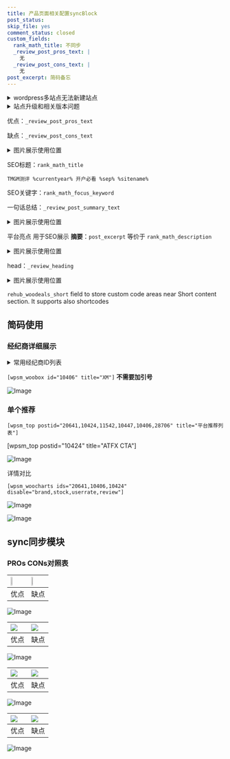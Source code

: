 ```yaml
---
title: 产品页面相关配置syncBlock
post_status: 
skip_file: yes
comment_status: closed
custom_fields:
  rank_math_title: 不同步
  _review_post_pros_text: |
    无
  _review_post_cons_text: |
    无
post_excerpt: 简码备忘
---
```

<details><summary>wordpress多站点无法新建站点</summary>

<li>和报错需要清理cookies一样的原因</li>
<li>wp-config.php里面<code>define( 'SUBDOMAIN_INSTALL', false );//子域名安装</code></li>
<li>新建子站点是用<code>define( 'SUBDOMAIN_INSTALL', true);//子域名安装</code> 完成以后，改成<code>false</code></li>
</details>

<details><summary>站点升级和相关版本问题</summary>

<p>wordpress：5.9.9
woocommerce：7.5.1
出现问题的地方：主题选项里面>><strong>Product layout >>compact style</strong></p>
<p>如何出现没有用过的字段 导致无法保存。先导出配置 然后进行修改，后面再次恢复即可。</p>
<p>出现部分字段无法显示时，需要返回默认布局后，对产品进行保存就好了。</p>
<p></p>
</details>

优点：`_review_post_pros_text`

缺点：`_review_post_cons_text`

<details><summary>图片展示使用位置</summary>

<img src="https://prod-files-secure.s3.us-west-2.amazonaws.com/39ed1227-6d7d-4570-be36-9ccd4a2c4241/f51d3d83-55d4-4bdf-9604-f37ec77ab556/Untitled.png?X-Amz-Algorithm=AWS4-HMAC-SHA256&X-Amz-Content-Sha256=UNSIGNED-PAYLOAD&X-Amz-Credential=ASIAZI2LB4666VAS4XCG%2F20250627%2Fus-west-2%2Fs3%2Faws4_request&X-Amz-Date=20250627T165518Z&X-Amz-Expires=3600&X-Amz-Security-Token=IQoJb3JpZ2luX2VjEID%2F%2F%2F%2F%2F%2F%2F%2F%2F%2FwEaCXVzLXdlc3QtMiJIMEYCIQDIP0EX3slnjKKef%2FjmwzhTtU5ZUleAWQyA348m6UKWQgIhAJREpzJlmgurS08bHxARMMhhlwkDRRzwR79y20d4Wy7cKv8DCHkQABoMNjM3NDIzMTgzODA1Igx9Cnf4zcBDDaRebJgq3AMqeVvWsX3wuwbVlf2Q%2BgsSqHcT9YJFhpnhJO4S65E%2B59ytCbjFvWuy3FrkJtnww5CY9cboJWNN4fUdbbmmS3MROlcRqCJnIM1mgh0vFWE1611dUh1Bt9rYIzq0vh8SRKeEI2%2B3838PXiXsHIXJ9uhaJs1IjIYVPEFoWxBkyFutbedqPzOp3%2FLqBZV5TmwRETN4SstMBcrknKLLp19xrfZphEM5jzRWCZc9iB476oL35N0rK%2F54K0NOaHc6sDp03ZjM8xR5guC5Yg6Ca9uuTHs4iuMDQpfN%2Bj4iXmuwGy65PeVd6ih%2FE1QL7W09jvbMmh%2FXNSmLpufGg7yFUp8ApO8Vc0yqUvjxD9vtIlwbs8QT9wIUjmdGrQ1pigkNXFewI%2BkqdUyUn7AJjlISC%2Fo5dQ7UpqiqmgFyLVnbZUnInShnmYX%2FkgIMy915UXFj8Kd4DUIXxSIM5UTUCZ9w2lZ24PB%2FobwNM5Ht7HOlbpjKj%2B4pt3mfyYOj1xAsh%2BsqSDa6Ot6morcuR5vuACgzeId7rauCWzE1yJjKQTwZ04ixt48ltbiJ5Dpmm1EwLaI9c3Z9yrv2C60gPuVJT9GFb%2FhffB5lQLM80QmIVjDd5foiFR9gzYzrmhBGmJ04uj7D%2FzDyh%2FvCBjqkAY1XluThallZuR6ISMTUt7XYILGnGkO883mb%2BpFfXyJlar9pNzsidVg9W8IKxwHLDBN8D%2FTIK8DYHNFD54SzUSBhkwEwTm%2BfGpCcmcO2eQmZR0ihYWgjUFqP1LSuVyxhEM55MDelz2iHqHVx2mEqoEFZqEboOXUhkR83T%2FNpk5OgDRdG9%2F0fxRWz%2ByAXldEDP7hntKJjUznRsaP0PQpGI9ZXhlOt&X-Amz-Signature=3091a21c11110c8e0fcb067f0d65a49336fd674e379a2e11b92bf030d6a1ddb3&X-Amz-SignedHeaders=host&x-amz-checksum-mode=ENABLED&x-id=GetObject" alt="Image">
</details>

SEO标题：`rank_math_title`

`TMGM测评 %currentyear% 开户必看 %sep% %sitename%`

SEO关键字：`rank_math_focus_keyword`

一句话总结：`_review_post_summary_text`

<details><summary>图片展示使用位置</summary>

<img src="https://prod-files-secure.s3.us-west-2.amazonaws.com/39ed1227-6d7d-4570-be36-9ccd4a2c4241/4b96a922-296c-4f4e-8630-d1c870cbce01/Untitled.png?X-Amz-Algorithm=AWS4-HMAC-SHA256&X-Amz-Content-Sha256=UNSIGNED-PAYLOAD&X-Amz-Credential=ASIAZI2LB4662B5X3ALQ%2F20250627%2Fus-west-2%2Fs3%2Faws4_request&X-Amz-Date=20250627T165518Z&X-Amz-Expires=3600&X-Amz-Security-Token=IQoJb3JpZ2luX2VjEID%2F%2F%2F%2F%2F%2F%2F%2F%2F%2FwEaCXVzLXdlc3QtMiJHMEUCID6%2BOL9D3dj82dBkhdwRjZJjzxs5rB1AjYjUbXMQYCi1AiEA7O5KjZIfxktRPvMOXMizpJqfPCmXWsCisghX96qPlI8q%2FwMIeRAAGgw2Mzc0MjMxODM4MDUiDK5v65nB3Xl3B9oWByrcA5c4EsvIpG%2F2M5gBbg98CNi%2Fdk3IGBjY6xCYoZcyRDpy9H186Wtqb1qaz%2BHT23sZuwIy3jfFX9Xxy%2FUC7chhShAxxuC6Ew%2F9RzzMrXQUC3ilYDJVBMQGEAZe3CYeXi3GSYEPjueasSCBE1DrbLbLjhsD4x6Jm3%2FGF4Gsoc%2FNhommsb6C%2FubglvgEFffSfQHYB9eA%2FPewklhwp2yfRkjyjou0lRNEP5dfTkSlAxQo6zgfo%2FrUqBqJcnljNRsYsFbDIhBJAwzehfLSllVb8Ug9HmHPp03viRZKcNnQH6TSEG%2F7eFxuNRL3y0mezzTq1OJOu5RwmZR7kac6yxOBC%2BQUBKJD1fpCKSrYbXik%2BEg%2FSc5A%2BvhF6Mf%2FSaunkKpKLmAfdsB9w596QIr0BFDaaV9znd4FKWlepZbAjtX9obpLyGcn7mv34IhHyPHaou3%2FYVr%2Bt%2BxaviQHiYpHOZiIVGtMbgdKC%2BPhFoVYwa0pYMj4%2Fgp1vtm3Ld5LVHTYVMY7ksU3nc8QM%2Flt4HsIG3R3GPppGCOHen3ijvKzvp%2F7rXO8aRS7xgeFubs0RxEx5oaPZx64LT%2F8EGOt6YcjavbSErQjWQiCsTLALNRAEtOLWsYRk76bmQ%2BU1yKGdZVxX%2Bj%2FMK6H%2B8IGOqUBF8BEe6BJdZv4wpb7u9ee3YyHeWafA3HrbikFjAosXz0R%2BKu%2BoOOSkM9gMePfY0DwhKJ1RmjGjfbNz75KEzo1qZCg2QRvgm3Srf%2FwpfhjOVyypaBfLDWD1ruYfe4TC8mBokw%2FSPb0QZebu1xJjxwChZuFeDRK9vBm%2F%2BCF5QKAMbkqSev2%2BzLfxHPjjshicHKJpx%2FFvjCkXsV6z66wHPugD2G2QXnW&X-Amz-Signature=b6e6399d6f553dacc5abaf283d6c5bdd58d2f3a9cc6c364f0c55091a4a2bb39f&X-Amz-SignedHeaders=host&x-amz-checksum-mode=ENABLED&x-id=GetObject" alt="Image">
</details>

平台亮点 用于SEO展示 **摘要**：`post_excerpt`  等价于 `rank_math_description`

<details><summary>图片展示使用位置</summary>

<img src="https://prod-files-secure.s3.us-west-2.amazonaws.com/39ed1227-6d7d-4570-be36-9ccd4a2c4241/1ee11f63-b60a-4dfe-a7a7-d58ff23b5d88/Untitled.png?X-Amz-Algorithm=AWS4-HMAC-SHA256&X-Amz-Content-Sha256=UNSIGNED-PAYLOAD&X-Amz-Credential=ASIAZI2LB466V2RSYSWQ%2F20250627%2Fus-west-2%2Fs3%2Faws4_request&X-Amz-Date=20250627T165520Z&X-Amz-Expires=3600&X-Amz-Security-Token=IQoJb3JpZ2luX2VjEID%2F%2F%2F%2F%2F%2F%2F%2F%2F%2FwEaCXVzLXdlc3QtMiJIMEYCIQDi24IOqM84MpZqKpru5r8mOvkuOlC4o570QKZVm9ZKjgIhAJsNdx4JPP37ymAmak1HdGwDa%2FnIEKqzw5%2Bze0wdMqayKv8DCHkQABoMNjM3NDIzMTgzODA1IgwOJTVtCmxYLRtk0EYq3AMzM0ED7mN%2FWMNoYzMl8InlKrVRz87PkoGWS8C0uxUgIPplvcoOJRPApyNWHRQ9YbD%2FivCkPkohFbHKvrerfIXrxEgi8VY0CGtw%2FU0ClpQ39aZ5UHoyffXkomrHYY1vEF%2BXgApNE4g%2F9Jxp6va5xfVJrHnW1Mm3G%2FO1hTGWEPy72l2OQIepn1b3QPI2ybaGL6dMXx%2B8WAKRckw56HSjJWMCOebORyI9l%2FvwlWJdotd8G7xUY%2FbQ9WP4bB%2FMAA9dDmLRH7W8ziswIJTi1Fhqi1LFifFVKX%2F2plGNV4l6C31Fk5uo8v6tFWnbfBT1U3BPB9vPiSN6r0P7WZCmfGTmxBgFKCXMUq%2BYwJxaW4yf6ETMtdofA2CUSsCChaiOpTIbgJAlmJGSlDhoZJfzzNgqzLAGm8%2FjttCpKauMg2i6gc7KlHzWggl%2B6HMAteh7vDqeOEtSxg9iprfGEvUQkHKtzQrUxWEGu7RiA0CcLiSwjc5nAUZ91O8dOa1g1Y5M8MuxET1R4x3wlwcDMrF5lwCnNkVrBKLkBWiiJ3YtUcrLtFj5DdSRcvZd3tEOUpZelxiTdxWB7bGYn6Ja8sxhp79NWMHNsFAfeMfdY26DhhRG7zrsJhYW3kJKQPk1DKHC9jDyh%2FvCBjqkAefwGdBygPtAvWPyX0B5x4%2FT7gxPON4hEYy7MBXtaHgwHBdMI7ME7hUUJsyiP7YXYAt0z%2FoV31w4NWiKWOaVkhDh3TP0OwV%2FS9oWXyvkQIJEmuZrAw6sTTd051RHNTvoLSxi0iD8M2Xwxx67k%2FcaEmCRY%2Bm2IkH0TegNyrQIuGhSECHCY3aUmlxYJ6%2FGe4jm%2Fhma0biue25Uv1Fr7MRU51o39LLP&X-Amz-Signature=f0554ae4282907f8a9b1bb459ea863b588c7e6213966304f5f40bff7781a140e&X-Amz-SignedHeaders=host&x-amz-checksum-mode=ENABLED&x-id=GetObject" alt="Image">
<img src="https://prod-files-secure.s3.us-west-2.amazonaws.com/39ed1227-6d7d-4570-be36-9ccd4a2c4241/ad4118b5-78d8-4fbe-801e-3b29b5d99c01/Untitled.png?X-Amz-Algorithm=AWS4-HMAC-SHA256&X-Amz-Content-Sha256=UNSIGNED-PAYLOAD&X-Amz-Credential=ASIAZI2LB466V2RSYSWQ%2F20250627%2Fus-west-2%2Fs3%2Faws4_request&X-Amz-Date=20250627T165520Z&X-Amz-Expires=3600&X-Amz-Security-Token=IQoJb3JpZ2luX2VjEID%2F%2F%2F%2F%2F%2F%2F%2F%2F%2FwEaCXVzLXdlc3QtMiJIMEYCIQDi24IOqM84MpZqKpru5r8mOvkuOlC4o570QKZVm9ZKjgIhAJsNdx4JPP37ymAmak1HdGwDa%2FnIEKqzw5%2Bze0wdMqayKv8DCHkQABoMNjM3NDIzMTgzODA1IgwOJTVtCmxYLRtk0EYq3AMzM0ED7mN%2FWMNoYzMl8InlKrVRz87PkoGWS8C0uxUgIPplvcoOJRPApyNWHRQ9YbD%2FivCkPkohFbHKvrerfIXrxEgi8VY0CGtw%2FU0ClpQ39aZ5UHoyffXkomrHYY1vEF%2BXgApNE4g%2F9Jxp6va5xfVJrHnW1Mm3G%2FO1hTGWEPy72l2OQIepn1b3QPI2ybaGL6dMXx%2B8WAKRckw56HSjJWMCOebORyI9l%2FvwlWJdotd8G7xUY%2FbQ9WP4bB%2FMAA9dDmLRH7W8ziswIJTi1Fhqi1LFifFVKX%2F2plGNV4l6C31Fk5uo8v6tFWnbfBT1U3BPB9vPiSN6r0P7WZCmfGTmxBgFKCXMUq%2BYwJxaW4yf6ETMtdofA2CUSsCChaiOpTIbgJAlmJGSlDhoZJfzzNgqzLAGm8%2FjttCpKauMg2i6gc7KlHzWggl%2B6HMAteh7vDqeOEtSxg9iprfGEvUQkHKtzQrUxWEGu7RiA0CcLiSwjc5nAUZ91O8dOa1g1Y5M8MuxET1R4x3wlwcDMrF5lwCnNkVrBKLkBWiiJ3YtUcrLtFj5DdSRcvZd3tEOUpZelxiTdxWB7bGYn6Ja8sxhp79NWMHNsFAfeMfdY26DhhRG7zrsJhYW3kJKQPk1DKHC9jDyh%2FvCBjqkAefwGdBygPtAvWPyX0B5x4%2FT7gxPON4hEYy7MBXtaHgwHBdMI7ME7hUUJsyiP7YXYAt0z%2FoV31w4NWiKWOaVkhDh3TP0OwV%2FS9oWXyvkQIJEmuZrAw6sTTd051RHNTvoLSxi0iD8M2Xwxx67k%2FcaEmCRY%2Bm2IkH0TegNyrQIuGhSECHCY3aUmlxYJ6%2FGe4jm%2Fhma0biue25Uv1Fr7MRU51o39LLP&X-Amz-Signature=bfd0bff29a988afa4a602f15e1138e1b62b72327745dc00f2c195dc0a862baba&X-Amz-SignedHeaders=host&x-amz-checksum-mode=ENABLED&x-id=GetObject" alt="Image">
<img src="https://prod-files-secure.s3.us-west-2.amazonaws.com/39ed1227-6d7d-4570-be36-9ccd4a2c4241/a38cf7c9-a79c-4b64-9e94-13589fe0758b/Untitled.png?X-Amz-Algorithm=AWS4-HMAC-SHA256&X-Amz-Content-Sha256=UNSIGNED-PAYLOAD&X-Amz-Credential=ASIAZI2LB466V2RSYSWQ%2F20250627%2Fus-west-2%2Fs3%2Faws4_request&X-Amz-Date=20250627T165520Z&X-Amz-Expires=3600&X-Amz-Security-Token=IQoJb3JpZ2luX2VjEID%2F%2F%2F%2F%2F%2F%2F%2F%2F%2FwEaCXVzLXdlc3QtMiJIMEYCIQDi24IOqM84MpZqKpru5r8mOvkuOlC4o570QKZVm9ZKjgIhAJsNdx4JPP37ymAmak1HdGwDa%2FnIEKqzw5%2Bze0wdMqayKv8DCHkQABoMNjM3NDIzMTgzODA1IgwOJTVtCmxYLRtk0EYq3AMzM0ED7mN%2FWMNoYzMl8InlKrVRz87PkoGWS8C0uxUgIPplvcoOJRPApyNWHRQ9YbD%2FivCkPkohFbHKvrerfIXrxEgi8VY0CGtw%2FU0ClpQ39aZ5UHoyffXkomrHYY1vEF%2BXgApNE4g%2F9Jxp6va5xfVJrHnW1Mm3G%2FO1hTGWEPy72l2OQIepn1b3QPI2ybaGL6dMXx%2B8WAKRckw56HSjJWMCOebORyI9l%2FvwlWJdotd8G7xUY%2FbQ9WP4bB%2FMAA9dDmLRH7W8ziswIJTi1Fhqi1LFifFVKX%2F2plGNV4l6C31Fk5uo8v6tFWnbfBT1U3BPB9vPiSN6r0P7WZCmfGTmxBgFKCXMUq%2BYwJxaW4yf6ETMtdofA2CUSsCChaiOpTIbgJAlmJGSlDhoZJfzzNgqzLAGm8%2FjttCpKauMg2i6gc7KlHzWggl%2B6HMAteh7vDqeOEtSxg9iprfGEvUQkHKtzQrUxWEGu7RiA0CcLiSwjc5nAUZ91O8dOa1g1Y5M8MuxET1R4x3wlwcDMrF5lwCnNkVrBKLkBWiiJ3YtUcrLtFj5DdSRcvZd3tEOUpZelxiTdxWB7bGYn6Ja8sxhp79NWMHNsFAfeMfdY26DhhRG7zrsJhYW3kJKQPk1DKHC9jDyh%2FvCBjqkAefwGdBygPtAvWPyX0B5x4%2FT7gxPON4hEYy7MBXtaHgwHBdMI7ME7hUUJsyiP7YXYAt0z%2FoV31w4NWiKWOaVkhDh3TP0OwV%2FS9oWXyvkQIJEmuZrAw6sTTd051RHNTvoLSxi0iD8M2Xwxx67k%2FcaEmCRY%2Bm2IkH0TegNyrQIuGhSECHCY3aUmlxYJ6%2FGe4jm%2Fhma0biue25Uv1Fr7MRU51o39LLP&X-Amz-Signature=22f4e40f6c0f1fe2ed09db6b31894694996a90c37e464ddace2e72158a5efbfc&X-Amz-SignedHeaders=host&x-amz-checksum-mode=ENABLED&x-id=GetObject" alt="Image">
<img src="https://prod-files-secure.s3.us-west-2.amazonaws.com/39ed1227-6d7d-4570-be36-9ccd4a2c4241/7da6fc1e-d2ac-42ae-8c75-cb5749aa18f6/Untitled.png?X-Amz-Algorithm=AWS4-HMAC-SHA256&X-Amz-Content-Sha256=UNSIGNED-PAYLOAD&X-Amz-Credential=ASIAZI2LB466V2RSYSWQ%2F20250627%2Fus-west-2%2Fs3%2Faws4_request&X-Amz-Date=20250627T165520Z&X-Amz-Expires=3600&X-Amz-Security-Token=IQoJb3JpZ2luX2VjEID%2F%2F%2F%2F%2F%2F%2F%2F%2F%2FwEaCXVzLXdlc3QtMiJIMEYCIQDi24IOqM84MpZqKpru5r8mOvkuOlC4o570QKZVm9ZKjgIhAJsNdx4JPP37ymAmak1HdGwDa%2FnIEKqzw5%2Bze0wdMqayKv8DCHkQABoMNjM3NDIzMTgzODA1IgwOJTVtCmxYLRtk0EYq3AMzM0ED7mN%2FWMNoYzMl8InlKrVRz87PkoGWS8C0uxUgIPplvcoOJRPApyNWHRQ9YbD%2FivCkPkohFbHKvrerfIXrxEgi8VY0CGtw%2FU0ClpQ39aZ5UHoyffXkomrHYY1vEF%2BXgApNE4g%2F9Jxp6va5xfVJrHnW1Mm3G%2FO1hTGWEPy72l2OQIepn1b3QPI2ybaGL6dMXx%2B8WAKRckw56HSjJWMCOebORyI9l%2FvwlWJdotd8G7xUY%2FbQ9WP4bB%2FMAA9dDmLRH7W8ziswIJTi1Fhqi1LFifFVKX%2F2plGNV4l6C31Fk5uo8v6tFWnbfBT1U3BPB9vPiSN6r0P7WZCmfGTmxBgFKCXMUq%2BYwJxaW4yf6ETMtdofA2CUSsCChaiOpTIbgJAlmJGSlDhoZJfzzNgqzLAGm8%2FjttCpKauMg2i6gc7KlHzWggl%2B6HMAteh7vDqeOEtSxg9iprfGEvUQkHKtzQrUxWEGu7RiA0CcLiSwjc5nAUZ91O8dOa1g1Y5M8MuxET1R4x3wlwcDMrF5lwCnNkVrBKLkBWiiJ3YtUcrLtFj5DdSRcvZd3tEOUpZelxiTdxWB7bGYn6Ja8sxhp79NWMHNsFAfeMfdY26DhhRG7zrsJhYW3kJKQPk1DKHC9jDyh%2FvCBjqkAefwGdBygPtAvWPyX0B5x4%2FT7gxPON4hEYy7MBXtaHgwHBdMI7ME7hUUJsyiP7YXYAt0z%2FoV31w4NWiKWOaVkhDh3TP0OwV%2FS9oWXyvkQIJEmuZrAw6sTTd051RHNTvoLSxi0iD8M2Xwxx67k%2FcaEmCRY%2Bm2IkH0TegNyrQIuGhSECHCY3aUmlxYJ6%2FGe4jm%2Fhma0biue25Uv1Fr7MRU51o39LLP&X-Amz-Signature=91d2e2e21f459ee282907fe87fed67b02f5172f64735b62abb796aaab9f27581&X-Amz-SignedHeaders=host&x-amz-checksum-mode=ENABLED&x-id=GetObject" alt="Image">
<img src="https://prod-files-secure.s3.us-west-2.amazonaws.com/39ed1227-6d7d-4570-be36-9ccd4a2c4241/7e97f40a-eaee-47f5-b2f9-475f96808fa7/Untitled.png?X-Amz-Algorithm=AWS4-HMAC-SHA256&X-Amz-Content-Sha256=UNSIGNED-PAYLOAD&X-Amz-Credential=ASIAZI2LB466V2RSYSWQ%2F20250627%2Fus-west-2%2Fs3%2Faws4_request&X-Amz-Date=20250627T165520Z&X-Amz-Expires=3600&X-Amz-Security-Token=IQoJb3JpZ2luX2VjEID%2F%2F%2F%2F%2F%2F%2F%2F%2F%2FwEaCXVzLXdlc3QtMiJIMEYCIQDi24IOqM84MpZqKpru5r8mOvkuOlC4o570QKZVm9ZKjgIhAJsNdx4JPP37ymAmak1HdGwDa%2FnIEKqzw5%2Bze0wdMqayKv8DCHkQABoMNjM3NDIzMTgzODA1IgwOJTVtCmxYLRtk0EYq3AMzM0ED7mN%2FWMNoYzMl8InlKrVRz87PkoGWS8C0uxUgIPplvcoOJRPApyNWHRQ9YbD%2FivCkPkohFbHKvrerfIXrxEgi8VY0CGtw%2FU0ClpQ39aZ5UHoyffXkomrHYY1vEF%2BXgApNE4g%2F9Jxp6va5xfVJrHnW1Mm3G%2FO1hTGWEPy72l2OQIepn1b3QPI2ybaGL6dMXx%2B8WAKRckw56HSjJWMCOebORyI9l%2FvwlWJdotd8G7xUY%2FbQ9WP4bB%2FMAA9dDmLRH7W8ziswIJTi1Fhqi1LFifFVKX%2F2plGNV4l6C31Fk5uo8v6tFWnbfBT1U3BPB9vPiSN6r0P7WZCmfGTmxBgFKCXMUq%2BYwJxaW4yf6ETMtdofA2CUSsCChaiOpTIbgJAlmJGSlDhoZJfzzNgqzLAGm8%2FjttCpKauMg2i6gc7KlHzWggl%2B6HMAteh7vDqeOEtSxg9iprfGEvUQkHKtzQrUxWEGu7RiA0CcLiSwjc5nAUZ91O8dOa1g1Y5M8MuxET1R4x3wlwcDMrF5lwCnNkVrBKLkBWiiJ3YtUcrLtFj5DdSRcvZd3tEOUpZelxiTdxWB7bGYn6Ja8sxhp79NWMHNsFAfeMfdY26DhhRG7zrsJhYW3kJKQPk1DKHC9jDyh%2FvCBjqkAefwGdBygPtAvWPyX0B5x4%2FT7gxPON4hEYy7MBXtaHgwHBdMI7ME7hUUJsyiP7YXYAt0z%2FoV31w4NWiKWOaVkhDh3TP0OwV%2FS9oWXyvkQIJEmuZrAw6sTTd051RHNTvoLSxi0iD8M2Xwxx67k%2FcaEmCRY%2Bm2IkH0TegNyrQIuGhSECHCY3aUmlxYJ6%2FGe4jm%2Fhma0biue25Uv1Fr7MRU51o39LLP&X-Amz-Signature=d51fd0e1f8f2b39e6d067cbc5cc4fbf2075c2c759724b56eeb3cf8149285d62b&X-Amz-SignedHeaders=host&x-amz-checksum-mode=ENABLED&x-id=GetObject" alt="Image">
</details>

head：`_review_heading`

<details><summary>图片展示使用位置</summary>

<img src="https://prod-files-secure.s3.us-west-2.amazonaws.com/39ed1227-6d7d-4570-be36-9ccd4a2c4241/3a4650ad-9887-415c-889a-edd51fa54f27/Untitled.png?X-Amz-Algorithm=AWS4-HMAC-SHA256&X-Amz-Content-Sha256=UNSIGNED-PAYLOAD&X-Amz-Credential=ASIAZI2LB466ZGWV7XMP%2F20250627%2Fus-west-2%2Fs3%2Faws4_request&X-Amz-Date=20250627T165521Z&X-Amz-Expires=3600&X-Amz-Security-Token=IQoJb3JpZ2luX2VjEID%2F%2F%2F%2F%2F%2F%2F%2F%2F%2FwEaCXVzLXdlc3QtMiJGMEQCIErkeLH94qxsnTxCtOROEprgE%2Bihz0t1ij61eZ7el64bAiAEUBBsUGXzOh3HmsSpO5rIn%2FDnsIsYCgPVYAs%2F%2FG42tyr%2FAwh5EAAaDDYzNzQyMzE4MzgwNSIMN4WYEavoL80Bl8KRKtwDtyQj4UOAoMTCrmhRqriuM0sAP6e4IB%2F%2Bv33aJMFknp8UNEYbaeynAjQ3YfUGB2K0UczQUNCGAnK8%2Bg5CdurnHvsBWQxkC9hVLIF7N1zeHuAXVMNShLTidIwR0XPF70B3hcUZubqt9cG%2B1EYWLbhhyC2XdYIcRfiCr%2FLC29LUBr6HdFpiK5iF98qbc2NqHjnv25CBPeqpcgkH3uUYcNGu%2FqxBj8rvdsGI6PFaYldp6Nq1H916kMnugF1lL5pN4Xj9mk6zAcSroOdzPO2Mp8C9TsDi36FEOpcrpG6ixvVzrwzgy6s1LLy7V578SvfPPFEk9TxiXxTE9ZaMvQl%2Bgy4PF%2BLRnQUXyXniWRMI6kFRLHQA8dV2wwslHJ89VsMAlbAqD0LlCnahCWpXLfMIecOwgFTLFMWM8SrDvb1tb9Qq%2FsD%2B0dw9O5nMdrgTgl8N%2FwpaapngYrun9j2F%2B19qt%2F%2F6JeUlfY0Pte7wboWIj2flQxxtqV%2BSer7JIuIgLx%2FOgEDXiApRtBdvhLzlFyLXMtHICya8DmX3dXaphbGgqK4syzxYjFFLpmUWfxArkkgInjmJ4YQT%2Br7cFvOVbeeqtddu6yr43RGzo1Ztgdk1zV4bhBBCOJmx%2FOX%2F8L5XbHQwzYf7wgY6pgFp4OLpHi4mvloLBc15wHhxooHVpNF5p4NATvig3hNh3eJ%2FIeYNFOhhxfoOoHlVDPbalIWcCTAaRuWHYugc2YnmdCElmLMgH3lsujvCMgLCTIvSkclsTClxrTLXc7Bt7BITBEQgf7j56qn0wTP2rxAQRbCogN5RZBiUn87Z58TjZh%2BcMtn%2FnCkl1s8cNW9He0fW6lqR%2Bz%2FhE%2BbEiJ5p3cSqhka8Y%2F8o&X-Amz-Signature=8089d048e7d30197c0c9a59e7ef66d1c969e22c5ac1586d3c5d4890a2ab2892a&X-Amz-SignedHeaders=host&x-amz-checksum-mode=ENABLED&x-id=GetObject" alt="Image">
</details>

`rehub_woodeals_short`	field to store custom code areas near Short content section. It supports also shortcodes



## 简码使用

### 经纪商详细展示

<details><summary>常用经纪商ID列表</summary>

<pre><code class="php">嘉盛 ===> 20641  [wpsm_woobox id="20641" title="嘉盛"]
易信easymarkets ===> 11542  [wpsm_woobox id="11542" title="易信easymarkets"]
ATFX外汇 ===> 10424  [wpsm_woobox id="10424" title="ATFX"]
XM ===> 10406  [wpsm_woobox id="10406" title="XM"]
TMGM ===> 29622  [wpsm_woobox id="29622" title="TMGM"]
HYCM ===> 10447  [wpsm_woobox id="10447" title="HYCM"]
fpmarkets澳福外汇 ===> 20639  [wpsm_woobox id="20639" title="fpmarkets澳福外汇"]</code></pre>
</details>

`[wpsm_woobox id="10406" title="XM"]` **不需要加引号**

![Image](https://prod-files-secure.s3.us-west-2.amazonaws.com/39ed1227-6d7d-4570-be36-9ccd4a2c4241/4f898f9d-0fa7-4e43-acd3-ac6bc7be575a/Untitled.png?X-Amz-Algorithm=AWS4-HMAC-SHA256&X-Amz-Content-Sha256=UNSIGNED-PAYLOAD&X-Amz-Credential=ASIAZI2LB466RGG2AOLP%2F20250627%2Fus-west-2%2Fs3%2Faws4_request&X-Amz-Date=20250627T165517Z&X-Amz-Expires=3600&X-Amz-Security-Token=IQoJb3JpZ2luX2VjEID%2F%2F%2F%2F%2F%2F%2F%2F%2F%2FwEaCXVzLXdlc3QtMiJGMEQCIFo1vjVJJ6gVCfq4mg%2FDj0G9G%2BuLokQofR7f2TDhAk2QAiBMgsoIcWk%2BHMTXwKgvgd4i1kYdY3W%2B0O9EWC%2BQy3tJOir%2FAwh5EAAaDDYzNzQyMzE4MzgwNSIMIU8qiS8B67kfPZS6KtwDSYZfjj0YGj2pqoQW6%2FdJ6BeDK8xBeOho2NjqEkbnZHmH1PYnjQziz4TBNDFTI4rwu1W0pe5P9BfN1yLOTX3Pvc6D464ILCgc6AvbR4h8RwxLUSbqBS%2FtNSx%2FDD%2BhIuGlqvSKikft4iS4zKKjupJwF4B6OJe7Z0v2k7N9z87UZZqBOTwraTix1xokmU866Zbcv47FFjnsKtHfl8FNYabw%2FXwdp8e2RC4uHRRw%2FDYEzvCq8SI29%2FqgctRlpjDw0jpJAxR3jnADGETTslhwV9Xx5qGtIb5lh5p7JJSp4G4%2FKvx39D8VtbuaAfqRZgzI9V5bhTHesDoGCSP24sip5sRZkx71A8IHIU2QVKMYysnhIT%2FJT6YzzpII%2FNOZBICslGJ9MmJt7IdQqh9qLb6S1wkiy9H%2Bbtmp7%2FqcOGMSomOSZicWx3gJKuxxg4rLsrbi7G9irYpzYnswZFXqd3oKe%2FuZzVuypbK%2BkVKkmClUNrfRSuNzltIdscUBQ2Ir%2BpNpAWqfFRDLHY041gOK7u%2BAR2SDxnTPC7D06z8ichK9qu5bGmcOdPNa9NdKEBBYW9KkT41vvGwQx1b9iZotoWiUCxjM0geFILK3kVdHGymGxl8knpiD9g3IE46QcWlD5SMwoYf7wgY6pgG5Pblf4rKjKpYJOOD%2F9QrXqSRHaJq7qq5pYqInv0SlOia7L0V5bdqstptG60toJWdgoO8sAM374miYjyvlSXxlMkXS22KZBvcMX%2BOwg5eS5tbWuI9I0qN90LzQiKGgbP0jo9h6Aia7GwDDtFGAl6LWl4sbsB07ghDS9oWYwS5o23QaEy389%2BcvBvzWftEvPOVnO4gp4FD1HED9QyB5Y7IVZ5mrP1xK&X-Amz-Signature=fdd6468164a73cf85d6aac4178caa0b9b3e42d5f4bbbad2136c006f944569aec&X-Amz-SignedHeaders=host&x-amz-checksum-mode=ENABLED&x-id=GetObject)

### 单个推荐
`[wpsm_top postid="20641,10424,11542,10447,10406,28706" title="平台推荐列表"]`

[wpsm_top postid="10424" title="ATFX CTA"]

![Image](https://prod-files-secure.s3.us-west-2.amazonaws.com/39ed1227-6d7d-4570-be36-9ccd4a2c4241/5ac620dc-51a8-48b6-b55d-91f47299193c/Untitled.png?X-Amz-Algorithm=AWS4-HMAC-SHA256&X-Amz-Content-Sha256=UNSIGNED-PAYLOAD&X-Amz-Credential=ASIAZI2LB466RGG2AOLP%2F20250627%2Fus-west-2%2Fs3%2Faws4_request&X-Amz-Date=20250627T165517Z&X-Amz-Expires=3600&X-Amz-Security-Token=IQoJb3JpZ2luX2VjEID%2F%2F%2F%2F%2F%2F%2F%2F%2F%2FwEaCXVzLXdlc3QtMiJGMEQCIFo1vjVJJ6gVCfq4mg%2FDj0G9G%2BuLokQofR7f2TDhAk2QAiBMgsoIcWk%2BHMTXwKgvgd4i1kYdY3W%2B0O9EWC%2BQy3tJOir%2FAwh5EAAaDDYzNzQyMzE4MzgwNSIMIU8qiS8B67kfPZS6KtwDSYZfjj0YGj2pqoQW6%2FdJ6BeDK8xBeOho2NjqEkbnZHmH1PYnjQziz4TBNDFTI4rwu1W0pe5P9BfN1yLOTX3Pvc6D464ILCgc6AvbR4h8RwxLUSbqBS%2FtNSx%2FDD%2BhIuGlqvSKikft4iS4zKKjupJwF4B6OJe7Z0v2k7N9z87UZZqBOTwraTix1xokmU866Zbcv47FFjnsKtHfl8FNYabw%2FXwdp8e2RC4uHRRw%2FDYEzvCq8SI29%2FqgctRlpjDw0jpJAxR3jnADGETTslhwV9Xx5qGtIb5lh5p7JJSp4G4%2FKvx39D8VtbuaAfqRZgzI9V5bhTHesDoGCSP24sip5sRZkx71A8IHIU2QVKMYysnhIT%2FJT6YzzpII%2FNOZBICslGJ9MmJt7IdQqh9qLb6S1wkiy9H%2Bbtmp7%2FqcOGMSomOSZicWx3gJKuxxg4rLsrbi7G9irYpzYnswZFXqd3oKe%2FuZzVuypbK%2BkVKkmClUNrfRSuNzltIdscUBQ2Ir%2BpNpAWqfFRDLHY041gOK7u%2BAR2SDxnTPC7D06z8ichK9qu5bGmcOdPNa9NdKEBBYW9KkT41vvGwQx1b9iZotoWiUCxjM0geFILK3kVdHGymGxl8knpiD9g3IE46QcWlD5SMwoYf7wgY6pgG5Pblf4rKjKpYJOOD%2F9QrXqSRHaJq7qq5pYqInv0SlOia7L0V5bdqstptG60toJWdgoO8sAM374miYjyvlSXxlMkXS22KZBvcMX%2BOwg5eS5tbWuI9I0qN90LzQiKGgbP0jo9h6Aia7GwDDtFGAl6LWl4sbsB07ghDS9oWYwS5o23QaEy389%2BcvBvzWftEvPOVnO4gp4FD1HED9QyB5Y7IVZ5mrP1xK&X-Amz-Signature=cd4c501a55441dc3f6abdb051385800a5eb01a8db6e9cd55662e2a2929d210aa&X-Amz-SignedHeaders=host&x-amz-checksum-mode=ENABLED&x-id=GetObject)

详情对比

`[wpsm_woocharts ids="20641,10406,10424" disable="brand,stock,userrate,review"]`

![Image](https://prod-files-secure.s3.us-west-2.amazonaws.com/39ed1227-6d7d-4570-be36-9ccd4a2c4241/bf3ba45f-b9f3-4295-8aef-b4a495fd25f4/Untitled.png?X-Amz-Algorithm=AWS4-HMAC-SHA256&X-Amz-Content-Sha256=UNSIGNED-PAYLOAD&X-Amz-Credential=ASIAZI2LB466RGG2AOLP%2F20250627%2Fus-west-2%2Fs3%2Faws4_request&X-Amz-Date=20250627T165517Z&X-Amz-Expires=3600&X-Amz-Security-Token=IQoJb3JpZ2luX2VjEID%2F%2F%2F%2F%2F%2F%2F%2F%2F%2FwEaCXVzLXdlc3QtMiJGMEQCIFo1vjVJJ6gVCfq4mg%2FDj0G9G%2BuLokQofR7f2TDhAk2QAiBMgsoIcWk%2BHMTXwKgvgd4i1kYdY3W%2B0O9EWC%2BQy3tJOir%2FAwh5EAAaDDYzNzQyMzE4MzgwNSIMIU8qiS8B67kfPZS6KtwDSYZfjj0YGj2pqoQW6%2FdJ6BeDK8xBeOho2NjqEkbnZHmH1PYnjQziz4TBNDFTI4rwu1W0pe5P9BfN1yLOTX3Pvc6D464ILCgc6AvbR4h8RwxLUSbqBS%2FtNSx%2FDD%2BhIuGlqvSKikft4iS4zKKjupJwF4B6OJe7Z0v2k7N9z87UZZqBOTwraTix1xokmU866Zbcv47FFjnsKtHfl8FNYabw%2FXwdp8e2RC4uHRRw%2FDYEzvCq8SI29%2FqgctRlpjDw0jpJAxR3jnADGETTslhwV9Xx5qGtIb5lh5p7JJSp4G4%2FKvx39D8VtbuaAfqRZgzI9V5bhTHesDoGCSP24sip5sRZkx71A8IHIU2QVKMYysnhIT%2FJT6YzzpII%2FNOZBICslGJ9MmJt7IdQqh9qLb6S1wkiy9H%2Bbtmp7%2FqcOGMSomOSZicWx3gJKuxxg4rLsrbi7G9irYpzYnswZFXqd3oKe%2FuZzVuypbK%2BkVKkmClUNrfRSuNzltIdscUBQ2Ir%2BpNpAWqfFRDLHY041gOK7u%2BAR2SDxnTPC7D06z8ichK9qu5bGmcOdPNa9NdKEBBYW9KkT41vvGwQx1b9iZotoWiUCxjM0geFILK3kVdHGymGxl8knpiD9g3IE46QcWlD5SMwoYf7wgY6pgG5Pblf4rKjKpYJOOD%2F9QrXqSRHaJq7qq5pYqInv0SlOia7L0V5bdqstptG60toJWdgoO8sAM374miYjyvlSXxlMkXS22KZBvcMX%2BOwg5eS5tbWuI9I0qN90LzQiKGgbP0jo9h6Aia7GwDDtFGAl6LWl4sbsB07ghDS9oWYwS5o23QaEy389%2BcvBvzWftEvPOVnO4gp4FD1HED9QyB5Y7IVZ5mrP1xK&X-Amz-Signature=f2088835c87705803dc682a3c12fc791a1e8b09b6d6a15f0eeed5ed17b4e5b5c&X-Amz-SignedHeaders=host&x-amz-checksum-mode=ENABLED&x-id=GetObject)

![Image](https://prod-files-secure.s3.us-west-2.amazonaws.com/39ed1227-6d7d-4570-be36-9ccd4a2c4241/30bc56ef-f383-4b48-9768-2ebc9e436ec0/Untitled.png?X-Amz-Algorithm=AWS4-HMAC-SHA256&X-Amz-Content-Sha256=UNSIGNED-PAYLOAD&X-Amz-Credential=ASIAZI2LB466RGG2AOLP%2F20250627%2Fus-west-2%2Fs3%2Faws4_request&X-Amz-Date=20250627T165517Z&X-Amz-Expires=3600&X-Amz-Security-Token=IQoJb3JpZ2luX2VjEID%2F%2F%2F%2F%2F%2F%2F%2F%2F%2FwEaCXVzLXdlc3QtMiJGMEQCIFo1vjVJJ6gVCfq4mg%2FDj0G9G%2BuLokQofR7f2TDhAk2QAiBMgsoIcWk%2BHMTXwKgvgd4i1kYdY3W%2B0O9EWC%2BQy3tJOir%2FAwh5EAAaDDYzNzQyMzE4MzgwNSIMIU8qiS8B67kfPZS6KtwDSYZfjj0YGj2pqoQW6%2FdJ6BeDK8xBeOho2NjqEkbnZHmH1PYnjQziz4TBNDFTI4rwu1W0pe5P9BfN1yLOTX3Pvc6D464ILCgc6AvbR4h8RwxLUSbqBS%2FtNSx%2FDD%2BhIuGlqvSKikft4iS4zKKjupJwF4B6OJe7Z0v2k7N9z87UZZqBOTwraTix1xokmU866Zbcv47FFjnsKtHfl8FNYabw%2FXwdp8e2RC4uHRRw%2FDYEzvCq8SI29%2FqgctRlpjDw0jpJAxR3jnADGETTslhwV9Xx5qGtIb5lh5p7JJSp4G4%2FKvx39D8VtbuaAfqRZgzI9V5bhTHesDoGCSP24sip5sRZkx71A8IHIU2QVKMYysnhIT%2FJT6YzzpII%2FNOZBICslGJ9MmJt7IdQqh9qLb6S1wkiy9H%2Bbtmp7%2FqcOGMSomOSZicWx3gJKuxxg4rLsrbi7G9irYpzYnswZFXqd3oKe%2FuZzVuypbK%2BkVKkmClUNrfRSuNzltIdscUBQ2Ir%2BpNpAWqfFRDLHY041gOK7u%2BAR2SDxnTPC7D06z8ichK9qu5bGmcOdPNa9NdKEBBYW9KkT41vvGwQx1b9iZotoWiUCxjM0geFILK3kVdHGymGxl8knpiD9g3IE46QcWlD5SMwoYf7wgY6pgG5Pblf4rKjKpYJOOD%2F9QrXqSRHaJq7qq5pYqInv0SlOia7L0V5bdqstptG60toJWdgoO8sAM374miYjyvlSXxlMkXS22KZBvcMX%2BOwg5eS5tbWuI9I0qN90LzQiKGgbP0jo9h6Aia7GwDDtFGAl6LWl4sbsB07ghDS9oWYwS5o23QaEy389%2BcvBvzWftEvPOVnO4gp4FD1HED9QyB5Y7IVZ5mrP1xK&X-Amz-Signature=74ac6c9195fd33dac5260a9047cea17a358e0607957a30d6d430d9283f2dd5f1&X-Amz-SignedHeaders=host&x-amz-checksum-mode=ENABLED&x-id=GetObject)

## sync同步模块

### PROs CONs对照表

| <img src="https://cdn.ifttt.fun/gh/jarlin8/OSS@main/icons/customize/pros.svg" height="auto" width="37.3%"> | <img src="https://cdn.ifttt.fun/gh/jarlin8/OSS@main/icons/customize/cons.svg" height="auto" width="28.8%"> |
| :--- | :--- |
| 优点 | 缺点 |

![Image](https://prod-files-secure.s3.us-west-2.amazonaws.com/39ed1227-6d7d-4570-be36-9ccd4a2c4241/8742b755-dfb5-4004-9a5f-d6e561664bd8/Untitled.png?X-Amz-Algorithm=AWS4-HMAC-SHA256&X-Amz-Content-Sha256=UNSIGNED-PAYLOAD&X-Amz-Credential=ASIAZI2LB466RGG2AOLP%2F20250627%2Fus-west-2%2Fs3%2Faws4_request&X-Amz-Date=20250627T165517Z&X-Amz-Expires=3600&X-Amz-Security-Token=IQoJb3JpZ2luX2VjEID%2F%2F%2F%2F%2F%2F%2F%2F%2F%2FwEaCXVzLXdlc3QtMiJGMEQCIFo1vjVJJ6gVCfq4mg%2FDj0G9G%2BuLokQofR7f2TDhAk2QAiBMgsoIcWk%2BHMTXwKgvgd4i1kYdY3W%2B0O9EWC%2BQy3tJOir%2FAwh5EAAaDDYzNzQyMzE4MzgwNSIMIU8qiS8B67kfPZS6KtwDSYZfjj0YGj2pqoQW6%2FdJ6BeDK8xBeOho2NjqEkbnZHmH1PYnjQziz4TBNDFTI4rwu1W0pe5P9BfN1yLOTX3Pvc6D464ILCgc6AvbR4h8RwxLUSbqBS%2FtNSx%2FDD%2BhIuGlqvSKikft4iS4zKKjupJwF4B6OJe7Z0v2k7N9z87UZZqBOTwraTix1xokmU866Zbcv47FFjnsKtHfl8FNYabw%2FXwdp8e2RC4uHRRw%2FDYEzvCq8SI29%2FqgctRlpjDw0jpJAxR3jnADGETTslhwV9Xx5qGtIb5lh5p7JJSp4G4%2FKvx39D8VtbuaAfqRZgzI9V5bhTHesDoGCSP24sip5sRZkx71A8IHIU2QVKMYysnhIT%2FJT6YzzpII%2FNOZBICslGJ9MmJt7IdQqh9qLb6S1wkiy9H%2Bbtmp7%2FqcOGMSomOSZicWx3gJKuxxg4rLsrbi7G9irYpzYnswZFXqd3oKe%2FuZzVuypbK%2BkVKkmClUNrfRSuNzltIdscUBQ2Ir%2BpNpAWqfFRDLHY041gOK7u%2BAR2SDxnTPC7D06z8ichK9qu5bGmcOdPNa9NdKEBBYW9KkT41vvGwQx1b9iZotoWiUCxjM0geFILK3kVdHGymGxl8knpiD9g3IE46QcWlD5SMwoYf7wgY6pgG5Pblf4rKjKpYJOOD%2F9QrXqSRHaJq7qq5pYqInv0SlOia7L0V5bdqstptG60toJWdgoO8sAM374miYjyvlSXxlMkXS22KZBvcMX%2BOwg5eS5tbWuI9I0qN90LzQiKGgbP0jo9h6Aia7GwDDtFGAl6LWl4sbsB07ghDS9oWYwS5o23QaEy389%2BcvBvzWftEvPOVnO4gp4FD1HED9QyB5Y7IVZ5mrP1xK&X-Amz-Signature=7ea4ae3aee1f6766ffce267145e6d708981b4c1182f5ac2cb183bb3b25a2c8c3&X-Amz-SignedHeaders=host&x-amz-checksum-mode=ENABLED&x-id=GetObject)

| <img src="https://cdn.ifttt.fun/gh/jarlin8/OSS@main/icons/customize/pros1.svg" height="auto"> | <img src="https://cdn.ifttt.fun/gh/jarlin8/OSS@main/icons/customize/cons1.svg" height="auto"> |
| :--- | :--- |
| 优点 | 缺点 |

![Image](https://prod-files-secure.s3.us-west-2.amazonaws.com/39ed1227-6d7d-4570-be36-9ccd4a2c4241/806358f8-c9c4-4e17-bb35-c6c76a5397a5/Untitled.png?X-Amz-Algorithm=AWS4-HMAC-SHA256&X-Amz-Content-Sha256=UNSIGNED-PAYLOAD&X-Amz-Credential=ASIAZI2LB466RGG2AOLP%2F20250627%2Fus-west-2%2Fs3%2Faws4_request&X-Amz-Date=20250627T165517Z&X-Amz-Expires=3600&X-Amz-Security-Token=IQoJb3JpZ2luX2VjEID%2F%2F%2F%2F%2F%2F%2F%2F%2F%2FwEaCXVzLXdlc3QtMiJGMEQCIFo1vjVJJ6gVCfq4mg%2FDj0G9G%2BuLokQofR7f2TDhAk2QAiBMgsoIcWk%2BHMTXwKgvgd4i1kYdY3W%2B0O9EWC%2BQy3tJOir%2FAwh5EAAaDDYzNzQyMzE4MzgwNSIMIU8qiS8B67kfPZS6KtwDSYZfjj0YGj2pqoQW6%2FdJ6BeDK8xBeOho2NjqEkbnZHmH1PYnjQziz4TBNDFTI4rwu1W0pe5P9BfN1yLOTX3Pvc6D464ILCgc6AvbR4h8RwxLUSbqBS%2FtNSx%2FDD%2BhIuGlqvSKikft4iS4zKKjupJwF4B6OJe7Z0v2k7N9z87UZZqBOTwraTix1xokmU866Zbcv47FFjnsKtHfl8FNYabw%2FXwdp8e2RC4uHRRw%2FDYEzvCq8SI29%2FqgctRlpjDw0jpJAxR3jnADGETTslhwV9Xx5qGtIb5lh5p7JJSp4G4%2FKvx39D8VtbuaAfqRZgzI9V5bhTHesDoGCSP24sip5sRZkx71A8IHIU2QVKMYysnhIT%2FJT6YzzpII%2FNOZBICslGJ9MmJt7IdQqh9qLb6S1wkiy9H%2Bbtmp7%2FqcOGMSomOSZicWx3gJKuxxg4rLsrbi7G9irYpzYnswZFXqd3oKe%2FuZzVuypbK%2BkVKkmClUNrfRSuNzltIdscUBQ2Ir%2BpNpAWqfFRDLHY041gOK7u%2BAR2SDxnTPC7D06z8ichK9qu5bGmcOdPNa9NdKEBBYW9KkT41vvGwQx1b9iZotoWiUCxjM0geFILK3kVdHGymGxl8knpiD9g3IE46QcWlD5SMwoYf7wgY6pgG5Pblf4rKjKpYJOOD%2F9QrXqSRHaJq7qq5pYqInv0SlOia7L0V5bdqstptG60toJWdgoO8sAM374miYjyvlSXxlMkXS22KZBvcMX%2BOwg5eS5tbWuI9I0qN90LzQiKGgbP0jo9h6Aia7GwDDtFGAl6LWl4sbsB07ghDS9oWYwS5o23QaEy389%2BcvBvzWftEvPOVnO4gp4FD1HED9QyB5Y7IVZ5mrP1xK&X-Amz-Signature=b7732da1763d602badbba0c1a43785b61ae2d22338fd5118c007ffb08724e878&X-Amz-SignedHeaders=host&x-amz-checksum-mode=ENABLED&x-id=GetObject)

| <img src="https://cdn.ifttt.fun/gh/jarlin8/OSS@main/icons/customize/pros2.svg" height="auto"> | <img src="https://cdn.ifttt.fun/gh/jarlin8/OSS@main/icons/customize/cons2.svg" height="auto"> |
| :--- | :--- |
| 优点 | 缺点 |

![Image](https://prod-files-secure.s3.us-west-2.amazonaws.com/39ed1227-6d7d-4570-be36-9ccd4a2c4241/a9245ec9-70dd-4005-b534-0d54315fc5f3/Untitled.png?X-Amz-Algorithm=AWS4-HMAC-SHA256&X-Amz-Content-Sha256=UNSIGNED-PAYLOAD&X-Amz-Credential=ASIAZI2LB466RGG2AOLP%2F20250627%2Fus-west-2%2Fs3%2Faws4_request&X-Amz-Date=20250627T165517Z&X-Amz-Expires=3600&X-Amz-Security-Token=IQoJb3JpZ2luX2VjEID%2F%2F%2F%2F%2F%2F%2F%2F%2F%2FwEaCXVzLXdlc3QtMiJGMEQCIFo1vjVJJ6gVCfq4mg%2FDj0G9G%2BuLokQofR7f2TDhAk2QAiBMgsoIcWk%2BHMTXwKgvgd4i1kYdY3W%2B0O9EWC%2BQy3tJOir%2FAwh5EAAaDDYzNzQyMzE4MzgwNSIMIU8qiS8B67kfPZS6KtwDSYZfjj0YGj2pqoQW6%2FdJ6BeDK8xBeOho2NjqEkbnZHmH1PYnjQziz4TBNDFTI4rwu1W0pe5P9BfN1yLOTX3Pvc6D464ILCgc6AvbR4h8RwxLUSbqBS%2FtNSx%2FDD%2BhIuGlqvSKikft4iS4zKKjupJwF4B6OJe7Z0v2k7N9z87UZZqBOTwraTix1xokmU866Zbcv47FFjnsKtHfl8FNYabw%2FXwdp8e2RC4uHRRw%2FDYEzvCq8SI29%2FqgctRlpjDw0jpJAxR3jnADGETTslhwV9Xx5qGtIb5lh5p7JJSp4G4%2FKvx39D8VtbuaAfqRZgzI9V5bhTHesDoGCSP24sip5sRZkx71A8IHIU2QVKMYysnhIT%2FJT6YzzpII%2FNOZBICslGJ9MmJt7IdQqh9qLb6S1wkiy9H%2Bbtmp7%2FqcOGMSomOSZicWx3gJKuxxg4rLsrbi7G9irYpzYnswZFXqd3oKe%2FuZzVuypbK%2BkVKkmClUNrfRSuNzltIdscUBQ2Ir%2BpNpAWqfFRDLHY041gOK7u%2BAR2SDxnTPC7D06z8ichK9qu5bGmcOdPNa9NdKEBBYW9KkT41vvGwQx1b9iZotoWiUCxjM0geFILK3kVdHGymGxl8knpiD9g3IE46QcWlD5SMwoYf7wgY6pgG5Pblf4rKjKpYJOOD%2F9QrXqSRHaJq7qq5pYqInv0SlOia7L0V5bdqstptG60toJWdgoO8sAM374miYjyvlSXxlMkXS22KZBvcMX%2BOwg5eS5tbWuI9I0qN90LzQiKGgbP0jo9h6Aia7GwDDtFGAl6LWl4sbsB07ghDS9oWYwS5o23QaEy389%2BcvBvzWftEvPOVnO4gp4FD1HED9QyB5Y7IVZ5mrP1xK&X-Amz-Signature=442e825b748feccff31c62fb78fb5f0378ee2d707a67de1296249a54239a951e&X-Amz-SignedHeaders=host&x-amz-checksum-mode=ENABLED&x-id=GetObject)

| <img src="https://cdn.ifttt.fun/gh/jarlin8/OSS@main/icons/customize/pros3.svg" height="auto"> | <img src="https://cdn.ifttt.fun/gh/jarlin8/OSS@main/icons/customize/cons3.svg" height="auto"> |
| :--- | :--- |
| 优点 | 缺点 |

![Image](https://prod-files-secure.s3.us-west-2.amazonaws.com/39ed1227-6d7d-4570-be36-9ccd4a2c4241/e1e580a2-2e5c-4780-9ff4-19c318fc2284/Untitled.png?X-Amz-Algorithm=AWS4-HMAC-SHA256&X-Amz-Content-Sha256=UNSIGNED-PAYLOAD&X-Amz-Credential=ASIAZI2LB466RGG2AOLP%2F20250627%2Fus-west-2%2Fs3%2Faws4_request&X-Amz-Date=20250627T165517Z&X-Amz-Expires=3600&X-Amz-Security-Token=IQoJb3JpZ2luX2VjEID%2F%2F%2F%2F%2F%2F%2F%2F%2F%2FwEaCXVzLXdlc3QtMiJGMEQCIFo1vjVJJ6gVCfq4mg%2FDj0G9G%2BuLokQofR7f2TDhAk2QAiBMgsoIcWk%2BHMTXwKgvgd4i1kYdY3W%2B0O9EWC%2BQy3tJOir%2FAwh5EAAaDDYzNzQyMzE4MzgwNSIMIU8qiS8B67kfPZS6KtwDSYZfjj0YGj2pqoQW6%2FdJ6BeDK8xBeOho2NjqEkbnZHmH1PYnjQziz4TBNDFTI4rwu1W0pe5P9BfN1yLOTX3Pvc6D464ILCgc6AvbR4h8RwxLUSbqBS%2FtNSx%2FDD%2BhIuGlqvSKikft4iS4zKKjupJwF4B6OJe7Z0v2k7N9z87UZZqBOTwraTix1xokmU866Zbcv47FFjnsKtHfl8FNYabw%2FXwdp8e2RC4uHRRw%2FDYEzvCq8SI29%2FqgctRlpjDw0jpJAxR3jnADGETTslhwV9Xx5qGtIb5lh5p7JJSp4G4%2FKvx39D8VtbuaAfqRZgzI9V5bhTHesDoGCSP24sip5sRZkx71A8IHIU2QVKMYysnhIT%2FJT6YzzpII%2FNOZBICslGJ9MmJt7IdQqh9qLb6S1wkiy9H%2Bbtmp7%2FqcOGMSomOSZicWx3gJKuxxg4rLsrbi7G9irYpzYnswZFXqd3oKe%2FuZzVuypbK%2BkVKkmClUNrfRSuNzltIdscUBQ2Ir%2BpNpAWqfFRDLHY041gOK7u%2BAR2SDxnTPC7D06z8ichK9qu5bGmcOdPNa9NdKEBBYW9KkT41vvGwQx1b9iZotoWiUCxjM0geFILK3kVdHGymGxl8knpiD9g3IE46QcWlD5SMwoYf7wgY6pgG5Pblf4rKjKpYJOOD%2F9QrXqSRHaJq7qq5pYqInv0SlOia7L0V5bdqstptG60toJWdgoO8sAM374miYjyvlSXxlMkXS22KZBvcMX%2BOwg5eS5tbWuI9I0qN90LzQiKGgbP0jo9h6Aia7GwDDtFGAl6LWl4sbsB07ghDS9oWYwS5o23QaEy389%2BcvBvzWftEvPOVnO4gp4FD1HED9QyB5Y7IVZ5mrP1xK&X-Amz-Signature=e25722123a1515093dc0947a54269477a51f713e90fb0fc4f910468eee69c7a9&X-Amz-SignedHeaders=host&x-amz-checksum-mode=ENABLED&x-id=GetObject)